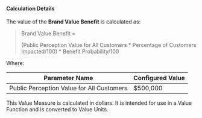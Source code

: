 
#### Calculation Details

The value of the **Brand Value Benefit** is calculated as:

> Brand Value Benefit =
>
> (Public Perception Value for All Customers * Percentage of Customers Impacted/100) * Benefit Probability/100

Where:

| Parameter Name                            | Configured Value |
|-------------------------------------------|------------------|
| Public Perception Value for All Customers | $500,000         |

This Value Measure is calculated in dollars. It is intended for use in a Value Function and is converted to Value Units.
